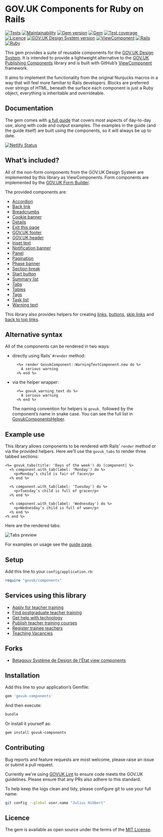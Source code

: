 # GOV.UK Components for Ruby on Rails

[![Tests](https://github.com/x-govuk/govuk-components/actions/workflows/tests.yml/badge.svg?branch=main)](https://github.com/x-govuk/govuk-components/actions/workflows/tests.yml)
[![Maintainability](https://api.codeclimate.com/v1/badges/cbcbc140f300b920d833/maintainability)](https://codeclimate.com/github/x-govuk/govuk-components/maintainability)
[![Gem version](https://badge.fury.io/rb/govuk-components.svg)](https://badge.fury.io/rb/govuk-components)
[![Gem](https://img.shields.io/gem/dt/govuk-components?logo=rubygems)](https://rubygems.org/gems/govuk-components)
[![Test coverage](https://api.codeclimate.com/v1/badges/cbcbc140f300b920d833/test_coverage)](https://codeclimate.com/github/x-govuk/govuk-components/test_coverage)
[![Licence](https://img.shields.io/github/license/x-govuk/govuk-components)](https://github.com/x-govuk/govuk-components/blob/main/LICENSE.txt)
[![GOV.UK Design System version](https://img.shields.io/badge/GOV.UK%20Design%20System-5.11.0-brightgreen)](https://design-system.service.gov.uk)
[![ViewComponent](https://img.shields.io/badge/ViewComponent-3.24.0-brightgreen)](https://viewcomponent.org/)
[![Rails](https://img.shields.io/badge/Rails-7.1.5%20%E2%95%B1%207.2.2%20%E2%95%B1%208.0.0-E16D6D)](https://weblog.rubyonrails.org/releases/)
[![Ruby](https://img.shields.io/badge/Ruby-3.2.5%20%20%E2%95%B1%203.2.6%20%20%E2%95%B1%203.3.6-E16D6D)](https://www.ruby-lang.org/en/downloads/)

This gem provides a suite of reusable components for the [GOV.UK Design System](https://design-system.service.gov.uk/). It is intended to provide a lightweight alternative to the [GOV.UK Publishing Components](https://github.com/alphagov/govuk_publishing_components) library and is built with GitHub’s [ViewComponent](https://github.com/github/view_component) framework.

It aims to implement the functionality from the original Nunjucks macros in a way that will feel more familiar to Rails developers. Blocks are preferred over strings of HTML, beneath the surface each component is just a Ruby object, everything is inheritable and overrideable.

## Documentation

The gem comes with [a full guide](https://govuk-components.netlify.app/) that covers most aspects of day-to-day use, along with code and output examples. The examples in the guide (and the guide itself) are built using the components, so it will always be up to date.

[![Netlify Status](https://api.netlify.com/api/v1/badges/d40a5a0a-b086-4c35-b046-97fbcbf9f219/deploy-status)](https://app.netlify.com/sites/govuk-components/deploys)

## What’s included?

All of the non-form components from the GOV.UK Design System are implemented by this library as ViewComponents. Form components are implemented by the [GOV.UK Form Builder](https://govuk-form-builder.netlify.app/).

The provided components are:

* [Accordion](https://govuk-components.netlify.app/components/accordion)
* [Back link](https://govuk-components.netlify.app/components/back-link)
* [Breadcrumbs](https://govuk-components.netlify.app/components/breadcrumbs)
* [Cookie banner](https://govuk-components.netlify.app/components/cookie-banner)
* [Details](https://govuk-components.netlify.app/components/details)
* [Exit this page](https://govuk-components.netlify.app/components/exit-this-page)
* [GOV.UK footer](https://govuk-components.netlify.app/components/footer)
* [GOV.UK header](https://govuk-components.netlify.app/components/header)
* [Inset text](https://govuk-components.netlify.app/components/inset-text)
* [Notification banner](https://govuk-components.netlify.app/components/notification-banner)
* [Panel](https://govuk-components.netlify.app/components/panel)
* [Pagination](https://govuk-components.netlify.app/components/pagination)
* [Phase banner](https://govuk-components.netlify.app/components/phase-banner)
* [Section break](https://govuk-components.netlify.app/components/section-break)
* [Start button](https://govuk-components.netlify.app/components/start-button)
* [Summary list](https://govuk-components.netlify.app/components/summary-list)
* [Tabs](https://govuk-components.netlify.app/components/tabs)
* [Tables](https://govuk-components.netlify.app/components/table)
* [Tags](https://govuk-components.netlify.app/components/tag)
* [Task list](https://govuk-components.netlify.app/components/task-list)
* [Warning text](https://govuk-components.netlify.app/components/warning-text)

This library also provides helpers for creating [links](https://govuk-components.netlify.app/helpers/link),
[buttons](https://govuk-components.netlify.app/helpers/button), [skip links](https://govuk-components.netlify.app/helpers/skip-link)
and [back to top links](https://govuk-components.netlify.app/helpers/back-to-top-link).

## Alternative syntax

All of the components can be rendered in two ways:

* directly using Rails’ `#render` method:

  ```erb
    <%= render GovukComponent::WarningTextComponent.new do %>
      A serious warning
    <% end %>
  ```

* via the helper wrapper:

  ```erb
    <%= govuk_warning_text do %>
      A serious warning
    <% end %>
  ```

  The naming convention for helpers is `govuk_` followed by the component’s name in snake case. You can see the full list in [GovukComponentsHelper](app/helpers/govuk_components_helper.rb).

## Example use

This library allows components to be rendered with Rails’ `render` method or via the provided helpers. Here we’ll use the `govuk_tabs` to render three tabbed sections:

```erb
<%= govuk_tabs(title: 'Days of the week') do |component| %>
  <% component.with_tab(label: 'Monday') do %>
    <p>Monday’s child is fair of face</p>
  <% end %>

  <% component.with_tab(label: 'Tuesday') do %>
    <p>Tuesday’s child is full of grace</p>
  <% end %>

  <% component.with_tab(label: 'Wednesday') do %>
    <p>Wednesday’s child is full of woe</p>
  <% end %>
<% end %>
```

Here are the rendered tabs:

![Tabs preview](docs/images/tabs.png)

For examples on usage see the [guide page](https://govuk-components.netlify.app/).

## Setup

Add this line to your `config/application.rb`:

```ruby
require "govuk/components"
```

## Services using this library

* [Apply for teacher training](https://github.com/DFE-Digital/apply-for-teacher-training)
* [Find postgraduate teacher training](https://github.com/DFE-Digital/find-teacher-training)
* [Get help with technology](https://github.com/DFE-Digital/get-help-with-tech)
* [Publish teacher training courses](https://github.com/DFE-Digital/publish-teacher-training)
* [Register trainee teachers](https://github.com/DFE-Digital/register-trainee-teachers)
* [Teaching Vacancies](https://github.com/DFE-Digital/teaching-vacancies)

## Forks

* [Betagouv Système de Design de l'État view components](https://betagouv.github.io/dsfr-view-components/)

## Installation

Add this line to your application’s Gemfile:

```ruby
gem 'govuk-components'
```

And then execute:

```sh
bundle
```

Or install it yourself as:

```sh
gem install govuk-components
```

## Contributing

Bug reports and feature requests are most welcome, please raise an issue or submit a pull request.

Currently we're using [GOVUK Lint](https://github.com/alphagov/govuk-lint) to ensure code meets the GOV.UK guidelines. Please ensure that any PRs also adhere to this standard.

To help keep the logs clean and tidy, please configure git to use your full name:

```sh
git config --global user.name "Julius Hibbert"
```

## Licence

The gem is available as open source under the terms of the [MIT License](https://opensource.org/licenses/MIT).
